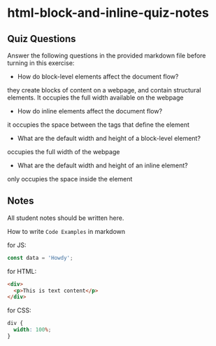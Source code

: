 # html-block-and-inline-quiz-notes

## Quiz Questions

Answer the following questions in the provided markdown file before turning in this exercise:

- How do block-level elements affect the document flow?

they create blocks of content on a webpage, and contain structural elements. It occupies the full width available on the webpage

- How do inline elements affect the document flow?

it occupies the space between the tags that define the element

- What are the default width and height of a block-level element?

occupies the full width of the webpage

- What are the default width and height of an inline element?

only occupies the space inside the element

## Notes

All student notes should be written here.

How to write `Code Examples` in markdown

for JS:

```javascript
const data = 'Howdy';
```

for HTML:

```html
<div>
  <p>This is text content</p>
</div>
```

for CSS:

```css
div {
  width: 100%;
}
```
